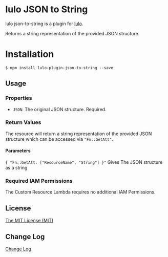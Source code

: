 # lulo JSON to String

lulo json-to-string is a plugin for [lulo](https://github.com/carlnordenfelt/lulo).

Returns a string representation of the provided JSON structure. 

# Installation
```
$ npm install lulo-plugin-json-to-string --save
```

## Usage
### Properties
* `JSON`: The original JSON structure. Required.

### Return Values
The resource will return a string representation of the provided JSON structure which can be accessed via `"Fn::GetAtt"`.

#### Parameters
`{ "Fn::GetAtt: ["ResourceName", "String"] }"`
Gives The JSON structure as a string

### Required IAM Permissions
The Custom Resource Lambda requires no additional IAM Permissions.

## License
[The MIT License (MIT)](/LICENSE)

## Change Log
[Change Log](/CHANGELOG.md)
